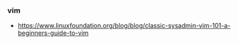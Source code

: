 ### vim
- https://www.linuxfoundation.org/blog/blog/classic-sysadmin-vim-101-a-beginners-guide-to-vim
